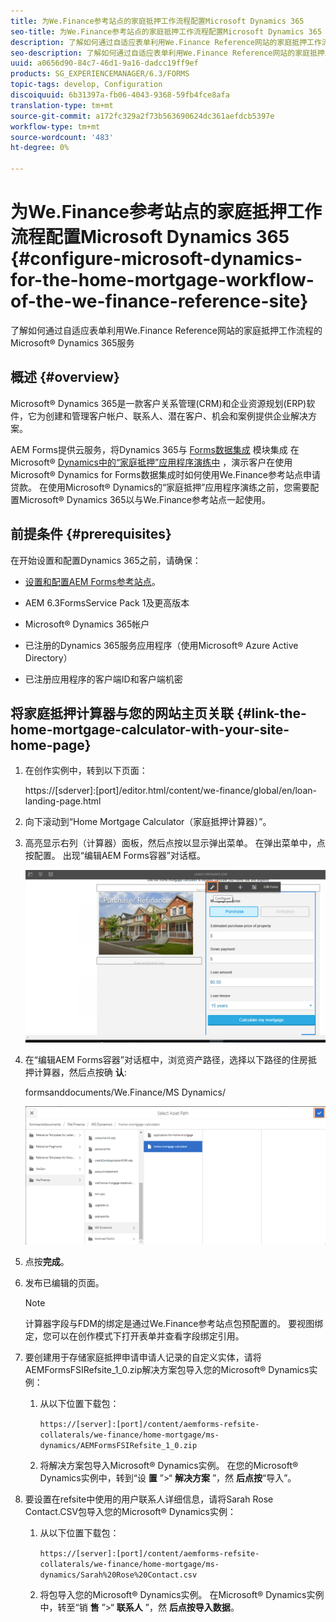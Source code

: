 ```yaml
---
title: 为We.Finance参考站点的家庭抵押工作流程配置Microsoft Dynamics 365
seo-title: 为We.Finance参考站点的家庭抵押工作流程配置Microsoft Dynamics 365
description: 了解如何通过自适应表单利用We.Finance Reference网站的家庭抵押工作流程的Microsoft® Dynamics 365服务
seo-description: 了解如何通过自适应表单利用We.Finance Reference网站的家庭抵押工作流程的Microsoft® Dynamics 365服务
uuid: a0656d90-84c7-46d1-9a16-dadcc19ff9ef
products: SG_EXPERIENCEMANAGER/6.3/FORMS
topic-tags: develop, Configuration
discoiquuid: 6b31397a-fb06-4043-9368-59fb4fce8afa
translation-type: tm+mt
source-git-commit: a172fc329a2f73b563690624dc361aefdcb5397e
workflow-type: tm+mt
source-wordcount: '483'
ht-degree: 0%

---
```



# 为We.Finance参考站点的家庭抵押工作流程配置Microsoft Dynamics 365 {#configure-microsoft-dynamics-for-the-home-mortgage-workflow-of-the-we-finance-reference-site}

了解如何通过自适应表单利用We.Finance Reference网站的家庭抵押工作流程的Microsoft® Dynamics 365服务

## 概述 {#overview}

Microsoft® Dynamics 365是一款客户关系管理(CRM)和企业资源规划(ERP)软件，它为创建和管理客户帐户、联系人、潜在客户、机会和案例提供企业解决方案。

AEM Forms提供云服务，将Dynamics 365与 [Forms数据集成](/help/forms/using/data-integration.md) 模块集成 在Microsoft® [Dynamics中的“家庭抵押”应用程序演练中](/help/forms/using/finance-reference-site-walkthrough.md#home-mortgage-application-walkthrough-with-microsoft-dynamics) ，演示客户在使用Microsoft® Dynamics for Forms数据集成时如何使用We.Finance参考站点申请贷款。 在使用Microsoft® Dynamics的“家庭抵押”应用程序演练之前，您需要配置Microsoft® Dynamics 365以与We.Finance参考站点一起使用。

## 前提条件 {#prerequisites}

在开始设置和配置Dynamics 365之前，请确保：

* [设置和配置AEM Forms参考站点](/help/forms/using/setup-reference-sites.md)。

* AEM 6.3FormsService Pack 1及更高版本
* Microsoft® Dynamics 365帐户
* 已注册的Dynamics 365服务应用程序（使用Microsoft® Azure Active Directory）
* 已注册应用程序的客户端ID和客户端机密

## 将家庭抵押计算器与您的网站主页关联 {#link-the-home-mortgage-calculator-with-your-site-home-page}

1. 在创作实例中，转到以下页面：

   https://[sderver]:[port]/editor.html/content/we-finance/global/en/loan-landing-page.html

1. 向下滚动到“Home Mortgage Calculator（家庭抵押计算器）”。
1. 高亮显示右列（计算器）面板，然后点按以显示弹出菜单。 在弹出菜单中，点按配置。 出现“编辑AEM Forms容器”对话框。

   ![计算器配置面板](assets/calculatorconfigurepanel.png)

1. 在“编辑AEM Forms容器”对话框中，浏览资产路径，选择以下路径的住房抵押计算器，然后点按确 **认**:

   formsanddocuments/We.Finance/MS Dynamics/

   ![selectassetpath](assets/selectassetpath.png)

1. 点按&#x200B;**完成**。
1. 发布已编辑的页面。

   >[!NOTE]
   >
   >计算器字段与FDM的绑定是通过We.Finance参考站点包预配置的。 要视图绑定，您可以在创作模式下打开表单并查看字段绑定引用。

1. 要创建用于存储家庭抵押申请申请人记录的自定义实体，请将AEMFormsFSIRefsite_1_0.zip解决方案包导入您的Microsoft® Dynamics实例：

   1. 从以下位置下载包：

      `https://[server]:[port]/content/aemforms-refsite-collaterals/we-finance/home-mortgage/ms-dynamics/AEMFormsFSIRefsite_1_0.zip`

   1. 将解决方案包导入Microsoft® Dynamics实例。 在您的Microsoft® Dynamics实例中，转到“设 **置** ”>“ **解决方案** ”，然 **后点按**“导入”。

1. 要设置在refsite中使用的用户联系人详细信息，请将Sarah Rose Contact.CSV包导入您的Microsoft® Dynamics实例：

   1. 从以下位置下载包：

      `https://[server]:[port]/content/aemforms-refsite-collaterals/we-finance/home-mortgage/ms-dynamics/Sarah%20Rose%20Contact.csv`

   1. 将包导入您的Microsoft® Dynamics实例。 在Microsoft® Dynamics实例中，转至“销 **售** ”>“ **联系人** ”，然 **后点按导入数据**。

